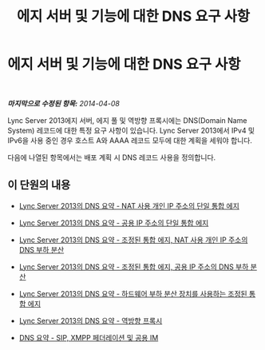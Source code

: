 ﻿---
title: 에지 서버 및 기능에 대한 DNS 요구 사항
TOCTitle: 에지 서버 및 기능에 대한 DNS 요구 사항
ms:assetid: e3bf05c8-96fb-4dd2-acb1-f0d141c9e2ea
ms:mtpsurl: https://technet.microsoft.com/ko-kr/library/JJ721912(v=OCS.15)
ms:contentKeyID: 49886022
ms.date: 08/10/2015
mtps_version: v=OCS.15
ms.translationtype: HT
---

# 에지 서버 및 기능에 대한 DNS 요구 사항

 

_**마지막으로 수정된 항목:** 2014-04-08_

Lync Server 2013에지 서버, 에지 풀 및 역방향 프록시에는 DNS(Domain Name System) 레코드에 대한 특정 요구 사항이 있습니다. Lync Server 2013에서 IPv4 및 IPv6을 사용 중인 경우 호스트 A와 AAAA 레코드 모두에 대한 계획을 세워야 합니다.

다음에 나열된 항목에서는 배포 계획 시 DNS 레코드 사용을 정의합니다.

## 이 단원의 내용

  - [Lync Server 2013의 DNS 요약 - NAT 사용 개인 IP 주소의 단일 통합 에지](lync-server-2013-dns-summary-single-consolidated-edge-with-private-ip-addresses-using-nat.md)

  - [Lync Server 2013의 DNS 요약 - 공용 IP 주소의 단일 통합 에지](lync-server-2013-dns-summary-single-consolidated-edge-with-public-ip-addresses.md)

  - [Lync Server 2013의 DNS 요약 - 조정된 통합 에지, NAT 사용 개인 IP 주소의 DNS 부하 분산](lync-server-2013-dns-summary-scaled-consolidated-edge-dns-load-balancing-with-private-ip-addresses-using-nat.md)

  - [Lync Server 2013의 DNS 요약 - 조정된 통합 에지, 공용 IP 주소의 DNS 부하 분산](lync-server-2013-dns-summary-scaled-consolidated-edge-dns-load-balancing-with-public-ip-addresses.md)

  - [Lync Server 2013의 DNS 요약 - 하드웨어 부하 분산 장치를 사용하는 조정된 통합 에지](lync-server-2013-dns-summary-scaled-consolidated-edge-with-hardware-load-balancers.md)

  - [Lync Server 2013의 DNS 요약 - 역방향 프록시](lync-server-2013-dns-summary-reverse-proxy.md)

  - [DNS 요약 - SIP, XMPP 페더레이션 및 공용 IM](lync-server-2013-dns-summary-sip-xmpp-federation-and-public-instant-messaging.md)

